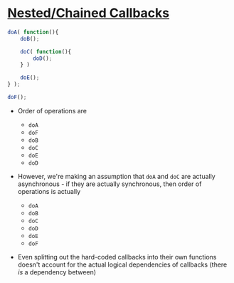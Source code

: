 # [Nested/Chained Callbacks](https://github.com/getify/You-Dont-Know-JS/blob/master/async%20%26%20performance/ch2.md#nestedchained-callbacks)

```javascript
doA( function(){
	doB();

	doC( function(){
		doD();
	} )

	doE();
} );

doF();
```

* Order of operations are
  * `doA`
  * `doF`
  * `doB`
  * `doC`
  * `doE`
  * `doD`

* However, we're making an assumption that `doA` and `doC` are actually asynchronous - if they are actually synchronous, then order of operations is actually
  * `doA`
  * `doB`
  * `doC`
  * `doD`
  * `doE`
  * `doF`

* Even splitting out the hard-coded callbacks into their own functions doesn't account for the actual logical dependencies of callbacks (there *is* a dependency between)
